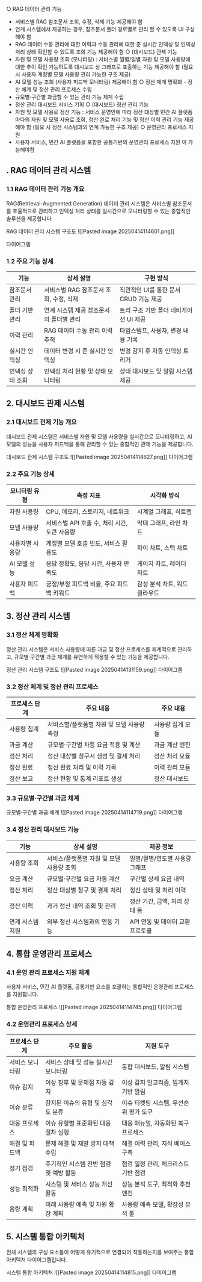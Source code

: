 ○ RAG 데이터 관리 기능 
- 서비스별 RAG 참조문서 조회, 수정, 삭제 기능 제공해야 함 
- 연계 시스템에서 제공하는 경우, 참조문서 폴더 경로별로 관리 할 수 있도록 UI 구성해야 함 
- RAG 데이터 수동 관리에 대한 이력과 수동 관리에 대한 준 실시간 인덱싱 및 인덱싱 처리 상태 확인할 수 있도록 조회 기능 제공해야 함 
○ (대시보드) 관제 기능
- 자원 및 모델 사용량 조회 (모니터링) : 서비스별 월별/일별 자원 및 모델 사용량에 대한 추이 확인 가능하도록 대시보드 상 그래프로 표출하는 기능 제공해야 함 (필요 시 사용자 계정별 모델 사용량 관리 가능한 구조 제공) 
- AI 모델 성능 조회 (사용자 피드백 모니터링) 제공해야 함 
○ 정산 체계 명확화 - 정산 체계 및 정산 관리 프로세스 수립 
- 규모별·구간별 과금할 수 있는 관리 기능 체계 수립 
- 정산 관리 대시보드 서비스 기획 
○ (대시보드) 정산 관리 기능
- 자원 및 모델 사용료 정산 기능 : 서비스 운영안에 따라 정산 대상별 민간 AI 플랫폼 마다의 자원 및 모델 사용료 조회, 정산 완료 처리 기능 및 정산 이력 관리 기능 제공해야 함 (필요 시 정산 시스템과의 연계 가능한 구조 제공) 
○ 운영관리 프로세스 지원 
- 사용자 서비스, 민간 AI 플랫폼을 포함한 공통기반의 운영관리 프로세스 지원 이 가능해야함


## . RAG 데이터 관리 시스템

### 1.1 RAG 데이터 관리 기능 개요

RAG(Retrieval-Augmented Generation) 데이터 관리 시스템은 서비스별 참조문서를 효율적으로 관리하고 인덱싱 처리 상태를 실시간으로 모니터링할 수 있는 종합적인 솔루션을 제공합니다.

RAG 데이터 관리 시스템 구조도
![[Pasted image 20250414114601.png]]

다이어그램 

### 1.2 주요 기능 상세

| 기능        | 상세 설명                    | 구현 방식                     |
| --------- | ------------------------ | ------------------------- |
| 참조문서 관리   | 서비스별 RAG 참조문서 조회, 수정, 삭제 | 직관적인 UI를 통한 문서 CRUD 기능 제공 |
| 폴더 기반 관리  | 연계 시스템 제공 참조문서의 폴더별 관리   | 트리 구조 기반 폴더 네비게이션 UI 제공   |
| 이력 관리     | RAG 데이터 수동 관리 이력 추적      | 타임스탬프, 사용자, 변경 내용 기록      |
| 실시간 인덱싱   | 데이터 변경 시 준 실시간 인덱싱       | 변경 감지 후 자동 인덱싱 트리거        |
| 인덱싱 상태 조회 | 인덱싱 처리 현황 및 상태 모니터링      | 상태 대시보드 및 알림 시스템 제공       |

## 2. 대시보드 관제 시스템

### 2.1 대시보드 관제 기능 개요

대시보드 관제 시스템은 서비스별 자원 및 모델 사용량을 실시간으로 모니터링하고, AI 모델의 성능을 사용자 피드백을 통해 관리할 수 있는 종합적인 관제 기능을 제공합니다.

대시보드 관제 시스템 구조도
![[Pasted image 20250414114627.png]]
다이어그램 

### 2.2 주요 기능 상세

| 모니터링 유형  | 측정 지표                        | 시각화 방식            |
| -------- | ---------------------------- | ----------------- |
| 자원 사용량   | CPU, 메모리, 스토리지, 네트워크         | 시계열 그래프, 히트맵      |
| 모델 사용량   | 서비스별 API 호출 수, 처리 시간, 토큰 사용량 | 막대 그래프, 라인 차트     |
| 사용자별 사용량 | 계정별 모델 호출 빈도, 서비스 활용도        | 파이 차트, 스택 차트      |
| AI 모델 성능 | 응답 정확도, 응답 시간, 사용자 만족도       | 게이지 차트, 레이더 차트    |
| 사용자 피드백  | 긍정/부정 피드백 비율, 주요 피드백 키워드     | 감성 분석 차트, 워드 클라우드 |

## 3. 정산 관리 시스템

### 3.1 정산 체계 명확화

정산 관리 시스템은 서비스 사용량에 따른 과금 및 정산 프로세스를 체계적으로 관리하고, 규모별·구간별 과금 체계를 유연하게 적용할 수 있는 기능을 제공합니다.

정산 관리 시스템 구조도
![[Pasted image 20250414131159.png]]
다이어그램 

### 3.2 정산 체계 및 정산 관리 프로세스

| 프로세스 단계 | 주요 내용                    | 주요 내용     |
| ------- | ------------------------ | --------- |
| 사용량 집계  | 서비스별/플랫폼별 자원 및 모델 사용량 측정 | 사용량 집계 모듈 |
| 과금 계산   | 규모별·구간별 차등 요금 적용 및 계산    | 과금 계산 엔진  |
| 정산 처리   | 정산 대상별 청구서 생성 및 결제 처리    | 정산 처리 모듈  |
| 정산 완료   | 정산 완료 처리 및 이력 기록         | 이력 관리 모듈  |
| 정산 보고   | 정산 현황 및 통계 리포트 생성        | 정산 대시보드   |

### 3.3 규모별·구간별 과금 체계

규모별·구간별 과금 체계
![[Pasted image 20250414114719.png]]
다이어그램 

### 3.4 정산 관리 대시보드 기능

|기능|상세 설명|제공 정보|
|---|---|---|
|사용량 조회|서비스/플랫폼별 자원 및 모델 사용량 조회|일별/월별/연도별 사용량 그래프|
|요금 계산|규모별·구간별 요금 자동 계산|구간별 상세 요금 내역|
|정산 처리|정산 대상별 청구 및 결제 처리|정산 상태 및 처리 이력|
|정산 이력|과거 정산 내역 조회 및 관리|정산 기간, 금액, 처리 상태 등|
|연계 시스템 지원|외부 정산 시스템과의 연동 기능|API 연동 및 데이터 교환 프로토콜|

## 4. 통합 운영관리 프로세스

### 4.1 운영 관리 프로세스 지원 체계

사용자 서비스, 민간 AI 플랫폼, 공통기반 요소를 포괄하는 통합적인 운영관리 프로세스를 지원합니다.

통합 운영관리 프로세스
![[Pasted image 20250414114745.png]]
다이어그램 

### 4.2 운영관리 프로세스 상세

|프로세스 단계|주요 활동|지원 도구|
|---|---|---|
|서비스 모니터링|서비스 상태 및 성능 실시간 모니터링|통합 대시보드, 알림 시스템|
|이슈 감지|이상 징후 및 문제점 자동 감지|이상 감지 알고리즘, 임계치 기반 알림|
|이슈 분류|감지된 이슈의 유형 및 심각도 분류|이슈 티켓팅 시스템, 우선순위 평가 도구|
|대응 프로세스|이슈 유형별 표준화된 대응 절차 실행|대응 매뉴얼, 자동화된 복구 프로세스|
|해결 및 피드백|문제 해결 및 재발 방지 대책 수립|해결 이력 관리, 지식 베이스 구축|
|정기 점검|주기적인 시스템 전반 점검 및 예방 활동|점검 일정 관리, 체크리스트 기반 점검|
|성능 최적화|시스템 및 서비스 성능 개선 활동|성능 분석 도구, 최적화 추천 엔진|
|용량 계획|미래 사용량 예측 및 자원 확장 계획|사용량 예측 모델, 확장성 분석 툴|

## 5. 시스템 통합 아키텍처

전체 시스템의 구성 요소들이 어떻게 유기적으로 연결되어 작동하는지를 보여주는 통합 아키텍처 다이어그램입니다.

시스템 통합 아키텍처
![[Pasted image 20250414114815.png]]
다이어그램
